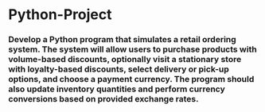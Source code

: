 # Python-Project

### Develop a Python program that simulates a retail ordering system. The system will allow users to purchase products with volume-based discounts, optionally visit a stationary store with loyalty-based discounts, select delivery or pick-up options, and choose a payment currency. The program should also update inventory quantities and perform currency conversions based on provided exchange rates.
